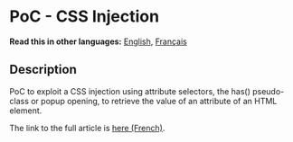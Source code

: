 # PoC - CSS Injection

__Read this in other languages:__ [English](README.md), [Français](README.fr.md)

## Description

PoC to exploit a CSS injection using attribute selectors, the has() pseudo-class or popup opening, to retrieve the value of an attribute of an HTML element.

The link to the full article is [here (French)](https://sharpforce.gitbook.io/cybersecurity/mon-blog/2022/novembre/les-injections-css-partie-1).